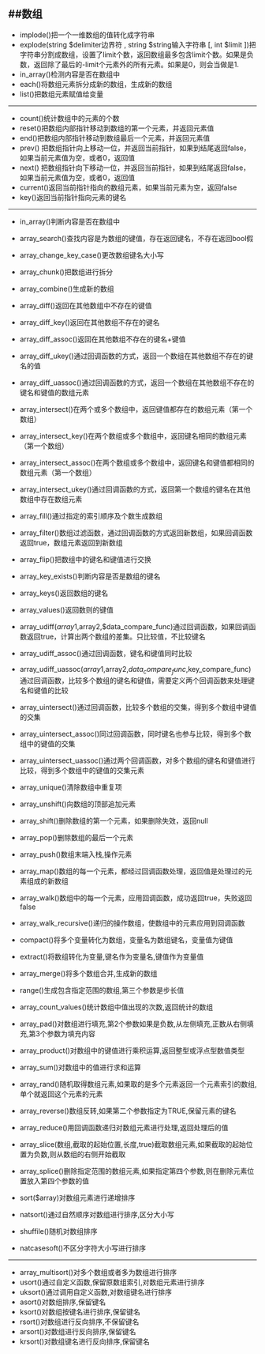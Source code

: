 ##数组
---
* implode()把一个一维数组的值转化成字符串
* explode(string $delimiter边界符 , string $string输入字符串 [, int $limit ])把字符串分割成数组，设置了limit个数，返回数组最多包含limit个数。如果是负数，返回除了最后的-limit个元素外的所有元素。如果是0，则会当做是1.
* in_array()检测内容是否在数组中
* each()将数组元素拆分成新的数组，生成新的数组
* list()把数组元素赋值给变量

---
* count()统计数组中的元素的个数
* reset()把数组内部指针移动到数组的第一个元素，并返回元素值
* end()把数组内部指针移动到数组最后一个元素，并返回元素值
* prev() 把数组指针向上移动一位，并返回当前指针，如果到结尾返回false，如果当前元素值为空，或者0，返回值
* next() 把数组指针向下移动一位，并返回当前指针，如果到结尾返回false，如果当前元素值为空，或者0，返回值
* current()返回当前指针指向的数组元素，如果当前元素为空，返回false
* key()返回当前指针指向元素的键名

---
* in_array()判断内容是否在数组中
* array_search()查找内容是为数组的键值，存在返回键名，不存在返回bool假
* array_change_key_case()更改数组键名大小写 
* array_chunk()把数组进行拆分
* array_combine()生成新的数组
* array_diff()返回在其他数组中不存在的键值
* array_diff_key()返回在其他数组不存在的键名
* array_diff_assoc()返回在其他数组不存在的键名+键值
* array_diff_ukey()通过回调函数的方式，返回一个数组在其他数组不存在的键名的值
* array_diff_uassoc()通过回调函数的方式，返回一个数组在其他数组不存在的键名和键值的数组元素
* array_intersect()在两个或多个数组中，返回键值都存在的数组元素（第一个数组）
* array_intersect_key()在两个数组或多个数组中，返回键名相同的数组元素（第一个数组）
* array_intersect_assoc()在两个数组或多个数组中，返回键名和键值都相同的数组元素（第一个数组）
* array_intersect_ukey()通过回调函数的方式，返回第一个数组的键名在其他数组中存在数组元素
* array_fill()通过指定的索引顺序及个数生成数组
* array_filter()数组过滤函数，通过回调函数的方式返回新数组，如果回调函数返回true，数组元素返回到新数组
* array_flip()把数组中的键名和键值进行交换
* array_key_exists()判断内容是否是数组的键名
* array_keys()返回数组的键名
* array_values()返回数则的键值
* array_udiff($array1,$array2,$data_compare_func)通过回调函数，如果回调函数返回true，计算出两个数组的差集。只比较值，不比较键名
* array_udiff_assoc()通过回调函数，键名和键值同时比较
* array_udiff_uassoc($array1,$array2,$data_compare_func,$key_compare_func)通过回调函数，比较多个数组的键名和键值，需要定义两个回调函数来处理键名和键值的比较
* array_uintersect()通过回调函数，比较多个数组的交集，得到多个数组中键值的交集
* array_uintersect_assoc()同过回调函数，同时键名也参与比较，得到多个数组中的键值的交集
* array_uintersect_uassoc()通过两个回调函数，对多个数组的键名和键值进行比较，得到多个数组中的键值的交集元素
* array_unique()清除数组中重复项
* array_unshift()向数组的顶部追加元素
* array_shift()删除数组的第一个元素，如果删除失效，返回null
* array_pop()删除数组的最后一个元素
* array_push()数组末端入栈,操作元素
* array_map()数组的每一个元素，都经过回调函数处理，返回值是处理过的元素组成的新数组
* array_walk()数组中的每一个元素，应用回调函数，成功返回true，失败返回false
* array_walk_recursive()递归的操作数组，使数组中的元素应用到回调函数
* compact()将多个变量转化为数组，变量名为数组键名，变量值为键值
* extract()将数组转化为变量,键名作为变量名,键值作为变量值
* array_merge()将多个数组合并,生成新的数组
* range()生成包含指定范围的数组,第三个参数是步长值
* array_count_values()统计数组中值出现的次数,返回统计的数组
* array_pad()对数组进行填充,第2个参数如果是负数,从左侧填充,正数从右侧填充,第3个参数为填充内容
* array_product()对数组中的键值进行乘积运算,返回整型或浮点型数值类型
* array_sum()对数组中的值进行求和运算
* array_rand()随机取得数组元素,如果取的是多个元素返回一个元素索引的数组,单个就返回这个元素的元素
* array_reverse()数组反转,如果第二个参数指定为TRUE,保留元素的键名
* array_reduce()用回调函数递归对数组元素进行处理,返回处理后的值
* array_slice(数组,截取的起始位置,长度,true)截取数组元素,如果截取的起始位置为负数,则从数组的右侧开始截取
* array_splice()删除指定范围的数组元素,如果指定第四个参数,则在删除元素位置放入第四个参数的值

* sort($array)对数组元素进行递增排序

* natsort()通过自然顺序对数组进行排序,区分大小写
* shuffile()随机对数组排序
* natcasesoft()不区分字符大小写进行排序

------
* array_multisort()对多个数组或者多为数组进行排序
* usort()通过自定义函数,保留原数组索引,对数组元素进行排序
* uksort()通过调用自定义函数,对数组键名进行排序
* asort()对数组排序,保留键名
* ksort()对数组按键名进行排序,保留键名
* rsort()对数组进行反向排序,不保留键名
* arsort()对数组进行反向排序,保留键名
* krsort()对数组键名进行反向排序,保留键名


